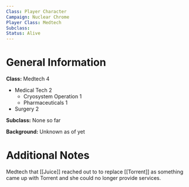 ```yaml
---
Class: Player Character
Campaign: Nuclear Chrome
Player Class: Medtech
Subclass: 
Status: Alive
---
```

# General Information
**Class:** Medtech 4

- Medical Tech 2
	- Cryosystem Operation 1
	- Pharmaceuticals 1
- Surgery 2

**Subclass:** None so far

**Background:** Unknown as of yet

# Additional Notes
Medtech that [[Juice]] reached out to to replace [[Torrent]] as something came up with Torrent and she could no longer provide services.